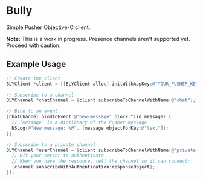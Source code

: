 # Bully

Simple Pusher Objective-C client.

**Note:** This is a work in progress. Presence channels aren't supported yet. Proceed with caution.

## Example Usage

``` objective-c
// Create the client
BLYClient *client = [[BLYClient alloc] initWithAppKey:@"YOUR_PUSHER_KEY" delegate:self];

// Subscribe to a channel
BLYChannel *chatChannel = [client subscribeToChannelWithName:@"chat"];

// Bind to an event
[chatChannel bindToEvent:@"new-message" block:^(id message) {
  // `message` is a dictionary of the Pusher message
  NSLog(@"New message: %@", [message objectForKey:@"text"]);
}];

// Subscribe to a private channel
BLYChannel *userChannel = [client subscribeToChannelWithName:@"private-user-42" authenticationBlock:^(BLYChannel *channel) {
  // Hit your server to authenticate
  // When you have the response, tell the channel so it can connect:
  [channel subscribeWithAuthentication:responseObject];
}];
```
